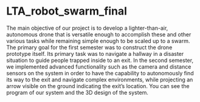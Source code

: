 # LTA_robot_swarm_final

The main objective of our project is to develop a lighter-than-air, autonomous drone that is versatile enough to accomplish these and other various tasks while remaining simple enough to be scaled up to a swarm. The primary goal for the first semester was to construct the drone prototype itself. Its primary task was to navigate a hallway in a disaster situation to guide people trapped inside to an exit. In the second semester, we implemented advanced functionality such as the camera and distance sensors on the system in order to have the capability to autonomously find its way to the exit and navigate complex environments, while projecting an arrow visible on the ground indicating the exit’s location. You can see the program of our system and the 3D design of the system. 

